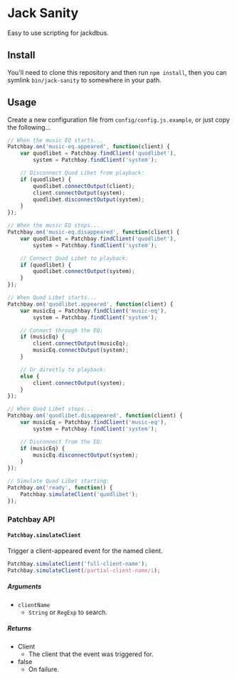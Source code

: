 # Jack Sanity

Easy to use scripting for jackdbus.


## Install

You'll need to clone this repository and then run `npm install`, then you can symlink `bin/jack-sanity` to somewhere in your path.


## Usage

Create a new configuration file from `config/config.js.example`, or just copy the following...

```js
// When the music EQ starts...
Patchbay.on('music-eq.appeared', function(client) {
	var quodlibet = Patchbay.findClient('quodlibet'),
		system = Patchbay.findClient('system');

	// Disconnect Quod Libet from playback:
	if (quodlibet) {
		quodlibet.connectOutput(client);
		client.connectOutput(system);
		quodlibet.disconnectOutput(system);
	}
});

// When the music EQ stops...
Patchbay.on('music-eq.disappeared', function(client) {
	var quodlibet = Patchbay.findClient('quodlibet'),
		system = Patchbay.findClient('system');

	// Connect Quod Libet to playback:
	if (quodlibet) {
		quodlibet.connectOutput(system);
	}
});

// When Quod Libet starts...
Patchbay.on('quodlibet.appeared', function(client) {
	var musicEq = Patchbay.findClient('music-eq'),
		system = Patchbay.findClient('system');

	// Connect through the EQ:
	if (musicEq) {
		client.connectOutput(musicEq);
		musicEq.connectOutput(system);
	}

	// Or directly to playback:
	else {
		client.connectOutput(system);
	}
});

// When Quod Libet stops...
Patchbay.on('quodlibet.disappeared', function(client) {
	var musicEq = Patchbay.findClient('music-eq'),
		system = Patchbay.findClient('system');

	// Disconnect from the EQ:
	if (musicEq) {
		musicEq.disconnectOutput(system);
	}
});

// Simulate Quod Libet starting:
Patchbay.on('ready', function() {
	Patchbay.simulateClient('quodlibet');
});
```

### Patchbay API
#### `Patchbay.simulateClient`

Trigger a client-appeared event for the named client.

```js
Patchbay.simulateClient('full-client-name');
Patchbay.simulateClient(/partial-client-name/i);
```


##### Arguments

* `clientName`
	- `String` or `RegExp` to search.


##### Returns

* Client
	- The client that the event was triggered for.
* false
	- On failure.